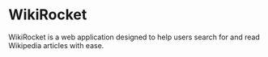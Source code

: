 # WikiRocket

WikiRocket is a web application designed to help users search for and read Wikipedia articles with ease.